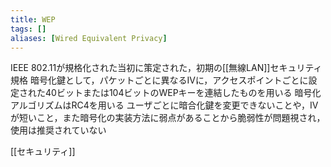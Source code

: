 ```yaml
---
title: WEP
tags: []
aliases: [Wired Equivalent Privacy]
---
```

IEEE 802.11が規格化された当初に策定された，初期の[[無線LAN]]セキュリティ規格
暗号化鍵として，パケットごとに異なるIVに，アクセスポイントごとに設定された40ビットまたは104ビットのWEPキーを連結したものを用いる
暗号化アルゴリズムはRC4を用いる
ユーザごとに暗合化鍵を変更できないことや，IVが短いこと，また暗号化の実装方法に弱点があることから脆弱性が問題視され，使用は推奨されていない

[[セキュリティ]]